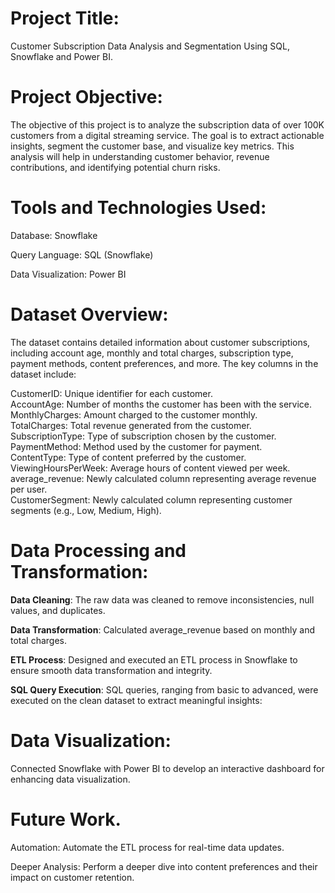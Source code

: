 # Project Title: <br>

Customer Subscription Data Analysis and Segmentation Using SQL, Snowflake and Power BI. <br>

# Project Objective: <br>

The objective of this project is to analyze the subscription data of over 100K customers from a digital streaming service. The goal is to extract actionable insights, segment the customer base, and visualize key metrics. This analysis will help in understanding customer behavior, revenue contributions, and identifying potential churn risks.

# Tools and Technologies Used:  <br>
Database: Snowflake <br>

Query Language: SQL (Snowflake) <br>

Data Visualization: Power BI <br>

# Dataset Overview:
The dataset contains detailed information about customer subscriptions, including account age, monthly and total charges, subscription type, payment methods, content preferences, and more. The key columns in the dataset include: <br>

CustomerID: Unique identifier for each customer. <br>
AccountAge: Number of months the customer has been with the service. <br>
MonthlyCharges: Amount charged to the customer monthly. <br>
TotalCharges: Total revenue generated from the customer. <br>
SubscriptionType: Type of subscription chosen by the customer. <br>
PaymentMethod: Method used by the customer for payment. <br>
ContentType: Type of content preferred by the customer. <br>
ViewingHoursPerWeek: Average hours of content viewed per week. <br>
average_revenue: Newly calculated column representing average revenue per user. <br>
CustomerSegment: Newly calculated column representing customer segments (e.g., Low, Medium, High). <br>

# Data Processing and Transformation:
**Data Cleaning**: The raw data was cleaned to remove inconsistencies, null values, and duplicates. <br>

**Data Transformation**: Calculated average_revenue based on monthly and total charges. <br>

**ETL Process**: Designed and executed an ETL process in Snowflake to ensure smooth data transformation and integrity. <br>

**SQL Query Execution**: SQL queries, ranging from basic to advanced, were executed on the clean dataset to extract meaningful insights: <br>

# Data Visualization: <br>
Connected Snowflake with Power BI to develop an interactive dashboard for enhancing data visualization.<br>

# Future Work. <br>
Automation: Automate the ETL process for real-time data updates. <br>

Deeper Analysis: Perform a deeper dive into content preferences and their impact on customer retention. <br>

